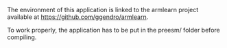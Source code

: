 The environment of this application is linked to the armlearn project available at <https://github.com/ggendro/armlearn>.

To work properly, the application has to be put in the preesm/ folder before compiling.
